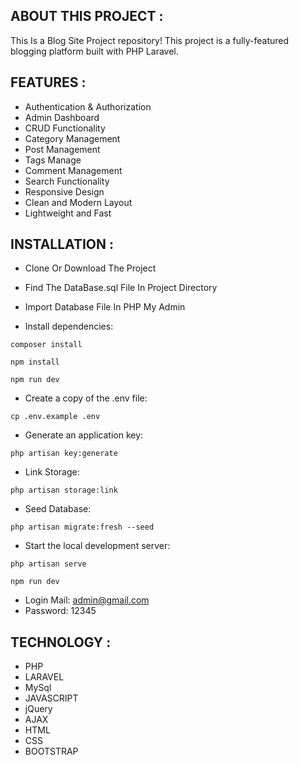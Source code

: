 ## ABOUT THIS PROJECT :

This Is a Blog Site Project repository! 
This project is a fully-featured blogging platform built with PHP Laravel. 

## FEATURES :

- Authentication & Authorization
- Admin Dashboard
- CRUD Functionality
- Category Management
- Post Management
- Tags Manage
- Comment Management
- Search Functionality
- Responsive Design
- Clean and Modern Layout
- Lightweight and Fast

## INSTALLATION :

- Clone Or Download The Project
- Find The DataBase.sql File In Project Directory
- Import Database File In PHP My Admin

- Install dependencies:

```
composer install

npm install

npm run dev
```

- Create a copy of the .env file:

```
cp .env.example .env
```

- Generate an application key:

```
php artisan key:generate
```

- Link Storage:

```
php artisan storage:link
```

- Seed Database:

```
php artisan migrate:fresh --seed
```

- Start the local development server:

```
php artisan serve

npm run dev
```

- Login Mail: admin@gmail.com
- Password: 12345

## TECHNOLOGY :

- PHP
- LARAVEL
- MySql
- JAVASCRIPT
- jQuery
- AJAX
- HTML
- CSS
- BOOTSTRAP

  
